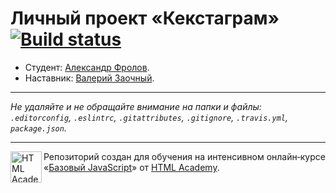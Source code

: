 # Личный проект «Кекстаграм» [![Build status][travis-image]][travis-url]

* Студент: [Александр Фролов](https://up.htmlacademy.ru/javascript/11/user/31893).
* Наставник: [Валерий Заочный](https://htmlacademy.ru/profile/id544753).

---

_Не удаляйте и не обращайте внимание на папки и файлы:_<br>
_`.editorconfig`, `.eslintrc`, `.gitattributes`, `.gitignore`, `.travis.yml`, `package.json`._

---

<a href="https://htmlacademy.ru/intensive/javascript"><img align="left" width="50" height="50" title="HTML Academy" src="https://up.htmlacademy.ru/static/img/intensive/javascript/logo-for-github.svg"></a>

Репозиторий создан для обучения на интенсивном онлайн‑курсе «[Базовый JavaScript](https://htmlacademy.ru/intensive/javascript)» от [HTML Academy](https://htmlacademy.ru).

[travis-image]: https://travis-ci.org/htmlacademy-javascript/31893-kekstagram.svg?branch=master
[travis-url]: https://travis-ci.org/htmlacademy-javascript/31893-kekstagram

